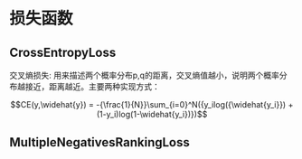 # 损失函数


## CrossEntropyLoss

交叉熵损失: 用来描述两个概率分布p,q的距离，交叉熵值越小，说明两个概率分布越接近，距离越近。主要两种实现方式：

$$CE(y,\widehat{y}) = -{\frac{1}{N}}\sum_{i=0}^N({y_ilog({\widehat{y_i}}) + (1-y_i)log(1-\widehat{y_i})})$$




## MultipleNegativesRankingLoss



